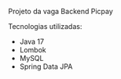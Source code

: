 Projeto da vaga Backend Picpay

Tecnologias utilizadas:  
* Java 17 
* Lombok 
* MySQL  
* Spring Data JPA
